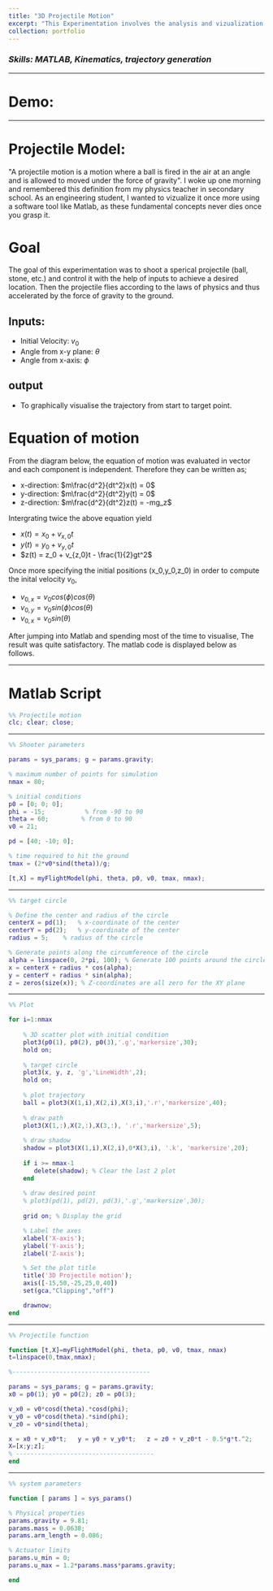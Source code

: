 ```yaml
---
title: "3D Projectile Motion"
excerpt: "This Experimentation involves the analysis and vizualization of trajectory of a projectile motion in 3D"
collection: portfolio
---
```


### _Skills: MATLAB, Kinematics, trajectory generation_

****

Demo:
===

***
Projectile Model:
===
"A projectile motion is a motion where a ball is fired in the air at an angle and is allowed to moved under the force of gravity". I woke up one morning and remembered this definition from my physics teacher in secondary school. As an engineering student, I wanted to vizualize it once more using a software tool like Matlab, as these fundamental concepts never dies once you grasp it.

Goal
=== 
The goal of this experimentation was to shoot a sperical projectile (ball, stone, etc.) and control it with the help of inputs to achieve a desired location. Then the projectile flies according to the laws of physics and thus accelerated by the force of gravity to the ground.

## Inputs:
- Initial Velocity: $v_0$
- Angle from x-y plane: $\theta$
- Angle from x-axis: $\phi$
## output 
- To graphically visualise the trajectory from start to target point.

Equation of motion
===

From the diagram below, the equation of motion was evaluated in vector and each component is independent. Therefore they can be written as;
- x-direction: $m\frac{d^2}{dt^2}x(t) = 0$
- y-direction: $m\frac{d^2}{dt^2}y(t) = 0$
- z-direction: $m\frac{d^2}{dt^2}z(t) = -mg_z$

Intergrating twice the above equation yield

- $x(t) = x_0 + v_{x,0}t$
- $y(t) = y_0 + v_{y,0}t$
- $z(t) = z_0 + v_{z,0}t - \frac{1}{2}gt^2$

Once more specifying the initial positions (x_0,y_0,z_0) in order to compute the inital velocity $v_0$,

- $v_{0,x} = v_0cos(\phi)cos(\theta)$
- $v_{0,y} = v_0sin(\phi)cos(\theta)$
- $v_{0,x} = v_0sin(\theta)$

After jumping into Matlab and spending most of the time to visualise, The result was quite satisfactory. The matlab code is displayed below as follows.

***
Matlab Script
===

```matlab
%% Projectile motion
clc; clear; close;
````

***

```matlab
%% Shooter parameters

params = sys_params; g = params.gravity;

% maximum number of points for simulation
nmax = 80;

% initial conditions
p0 = [0; 0; 0];
phi = -15;           % from -90 to 90
theta = 60;         % from 0 to 90
v0 = 21;

pd = [40; -10; 0];

% time required to hit the ground
tmax = (2*v0*sind(theta))/g;

[t,X] = myFlightModel(phi, theta, p0, v0, tmax, nmax);
```

***

```matlab
%% target circle

% Define the center and radius of the circle
centerX = pd(1);   % x-coordinate of the center
centerY = pd(2);   % y-coordinate of the center
radius = 5;    % radius of the circle

% Generate points along the circumference of the circle
alpha = linspace(0, 2*pi, 100); % Generate 100 points around the circle
x = centerX + radius * cos(alpha);
y = centerY + radius * sin(alpha);
z = zeros(size(x)); % Z-coordinates are all zero for the XY plane
```

***

```matlab
%% Plot

for i=1:nmax
    
    % 3D scatter plot with initial condition
    plot3(p0(1), p0(2), p0(3),'.g','markersize',30);
    hold on;
    
    % target circle
    plot3(x, y, z, 'g','LineWidth',2);
    hold on;
    
    % plot trajectory
    ball = plot3(X(1,i),X(2,i),X(3,i),'.r','markersize',40);
    
    % draw path
    plot3(X(1,:),X(2,:),X(3,:), '.r','markersize',5);
    
    % draw shadow
    shadow = plot3(X(1,i),X(2,i),0*X(3,i), '.k', 'markersize',20);
    
    if i >= nmax-1
       delete(shadow); % Clear the last 2 plot
    end
    
    % draw desired point
    % plot3(pd(1), pd(2), pd(3),'.g','markersize',30);
    
    grid on; % Display the grid

    % Label the axes
    xlabel('X-axis');
    ylabel('Y-axis');
    zlabel('Z-axis');

    % Set the plot title
    title('3D Projectile motion'); 
    axis([-15,50,-25,25,0,40])
    set(gca,"Clipping","off")

    drawnow;
end
```

***

```matlab
%% Projectile function

function [t,X]=myFlightModel(phi, theta, p0, v0, tmax, nmax)
t=linspace(0,tmax,nmax);

%--------------------------------------

params = sys_params; g = params.gravity;
x0 = p0(1); y0 = p0(2); z0 = p0(3);

v_x0 = v0*cosd(theta).*cosd(phi);
v_y0 = v0*cosd(theta).*sind(phi);
v_z0 = v0*sind(theta);

x = x0 + v_x0*t;   y = y0 + v_y0*t;   z = z0 + v_z0*t - 0.5*g*t.^2;
X=[x;y;z];
% --------------------------------------
end

```
***

```matlab
%% system parameters

function [ params ] = sys_params()

% Physical properties
params.gravity = 9.81;
params.mass = 0.0638;
params.arm_length = 0.086;

% Actuator limits
params.u_min = 0;
params.u_max = 1.2*params.mass*params.gravity;

end
```


